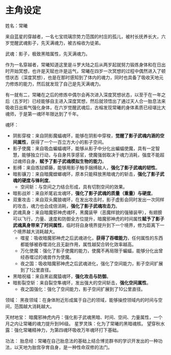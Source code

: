 # 主角设定

姓名：常曦

来自蓝星的穿越者，一名七宝琉璃宗势力范围的村庄的孤儿，被村长抚养长大，六岁觉醒武魂影子，先天满魂力，被古榕收为徒弟。

武魂：影子，极致黑暗属性，先天满魂力。

作为一名穿越者，常曦知道这里是斗罗大陆之后从两岁起就努力锻炼身体和在日出时开始冥想，也许是天赋也许是运气，常曦在四岁一次冥想的过程中偶然进入了顿悟状态（深度冥想），也是在那时感知到了体内的魂力，同时也具备了吸收天地元力修炼的能力，然后就发现了自己是先天满魂力。

有一就有二，常曦在之后的修炼中偶尔会再次进入深度冥想状态，以至于在一年之后（五岁时）已经能够自主进入深度冥想，然后就领悟出了通过天人合一胎息法来吸收日出紫气强化身体，在六岁觉醒武魂后，古榕发现常曦的身体素质已经堪比大魂师，于是第一魂环年限达到了千年。

魂环：
* 阴影穿梭：来自阴影魔蝠魂环，能够在阴影中穿梭，**觉醒了影子武魂内涵的空间属性**，获得了一个一百立方大小的影子空间。
* 影子使魔：来自吸血蝙蝠魂环，能够从影子中分化出蝙蝠使魔，具有一定智慧，能够独立行动，与自身共享感官，使魔强弱取决于魂力消耗，强度不能超过魂师自身，**赋予了影子武魂模拟生物的能力**。
* 影缚：来自炼狱蟒藤，能够用影子触手捆缚敌人，**强化了影子武魂的韧性**。
* 暗影镰刀：来自暗魔螳螂魂环，原本只能释放黑暗魂力的斩击，**强化了影子武魂的硬度与锋利度**。
    * 空间斩：与空间之力结合形成，具有切割空间的效果。
* 暗影战斧：来自斧尾岩龙魂环，**强化了影子武魂的质量（重量）与硬度**。
* 双重攻击：来自双头魔狼魂环，在发出攻击时，影子虚影会同时发出一次同样的攻击，魂力也会成倍消耗，**强化了影子武魂攻击力**。
* 武魂真身：来自暗魔邪神虎魂环，黑魔装甲（恶魔样貌的强殖装甲），有翅膀可以飞行，力量、速度和防御全方位提升，暗魔邪神虎的时间属性**赋予了影子武魂真身带来了时间属性**，临时将自身境界提升到下一个境界，修为距离下一个境界越大消耗越大。
    * 噬星：吸收暗魔邪神虎之后武魂进化，**获得了吞噬能力**，任何属性的东西都能够被吞噬消化且无副作用，属性越契合转化效率越高。
    * 万化使魔：强化了影子使魔的能力，使魔不再局限于蝙蝠，能够分化出曾经吞噬过的魂兽作为使魔。
    * 夜之国：吸收暗魔邪神虎之后武魂进化，强化了空间能力，影子空间扩展到了1公里直径。
* 黑暗祝福：来自黑岩魔猿魂环，**强化攻击与防御**。
* 暗影裂空斩：来自裂空隼魂环，发出强大的空间斩击，**强化空间属性**。
    * 夜之国强化：强化了空间能力，影子空间扩展到了10公里直径。

领域：
黑夜领域：在身体附近形成属于自己的领域，能够操控领域内的时间与空间，范围越大消耗越大。

天材地宝：
暗魔邪神虎内丹：强化影子武魂黑暗、时间、空间、力量属性，一个月之内让常曦的魂力提升到96级。
星罗灵珠：化为了常曦的黑暗魂核。
望穿秋水露：强化常曦精神力，为第四魂环吸收万年魂环打下基础。

功法：
胎息经：常曦在自己胎息法的基础上结合博览群书的学识开发出的一种功法，以天地为胎宫孕育自身，是一种性命双修的法门。